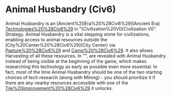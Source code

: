 # Animal Husbandry (Civ6)

Animal Husbandry is an [Ancient%20Era%20%28Civ6%29](Ancient Era) [Technologies%20%28Civ6%29](technology) in "[Civilization%20VI](Civilization VI)".
Strategy.
Animal Husbandry is a vital stepping stone for civilizations, enabling access to animal resources outside the [City%20Center%20%28Civ6%29](City Center) via [Pasture%20%28Civ6%29](Pastures) and [Camp%20%28Civ6%29](Camps). It also allows Harvesting of all these resources. In "", are revealed with Animal Husbandry instead of being visible at the beginning of the game, which makes researching this technology as early as possible even more essential. In fact, most of the time Animal Husbandry should be one of the two starting choices of tech research (along with Mining) - you should prioritize it if there are any nearby resources accessible with one of the [Tile%20improvement%20%28Civ6%29](improvements) it unlocks.